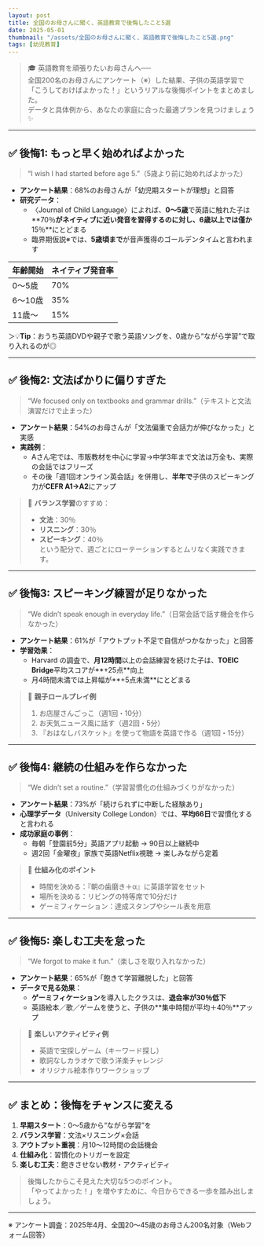 ```yaml
---
layout: post
title: 全国のお母さんに聞く、英語教育で後悔したこと5選
date: 2025-05-01
thumbnail: "/assets/全国のお母さんに聞く、英語教育で後悔したこと5選.png"
tags: [幼児教育]
---
```

> 🎓 英語教育を頑張りたいお母さんへ──  
> 全国200名のお母さんにアンケート（※）した結果、子供の英語学習で「こうしておけばよかった！」というリアルな後悔ポイントをまとめました。  
> データと具体例から、あなたの家庭に合った最適プランを見つけましょう✨

---

## ✅ 後悔1: もっと早く始めればよかった  
> “I wish I had started before age 5.”（5歳より前に始めればよかった）

- **アンケート結果**：68%のお母さんが「幼児期スタートが理想」と回答  
- **研究データ**：  
  - 〈Journal of Child Language〉によれば、**0～5歳**で英語に触れた子は**70％**がネイティブに近い発音を習得するのに対し、**6歳以上**では僅か**15％**にとどまる  
  - 臨界期仮説※では、**5歳頃まで**が音声獲得のゴールデンタイムと言われます

| 年齢開始 | ネイティブ発音率 |
|----------|------------------|
| 0～5歳   | 70%              |
| 6～10歳  | 35%              |
| 11歳～   | 15%              |

＞💡**Tip**：おうち英語DVDや親子で歌う英語ソングを、0歳から“ながら学習”で取り入れるのが◎

---

## ✅ 後悔2: 文法ばかりに偏りすぎた  
> “We focused only on textbooks and grammar drills.”（テキストと文法演習だけで止まった）

- **アンケート結果**：54%のお母さんが「文法偏重で会話力が伸びなかった」と実感  
- **実践例**：  
  - Aさん宅では、市販教材を中心に学習→中学3年まで文法は万全も、実際の会話ではフリーズ  
  - その後「週1回オンライン英会話」を併用し、**半年で**子供のスピーキング力が**CEFR A1→A2**にアップ

> 🌟 **バランス学習**のすすめ：  
> - **文法**：30％  
> - **リスニング**：30％  
> - **スピーキング**：40％  
> という配分で、週ごとにローテーションするとムリなく実践できます。

---

## ✅ 後悔3: スピーキング練習が足りなかった  
> “We didn’t speak enough in everyday life.”（日常会話で話す機会を作らなかった）

- **アンケート結果**：61%が「アウトプット不足で自信がつかなかった」と回答  
- **学習効果**：  
  - Harvard の調査で、**月12時間**以上の会話練習を続けた子は、**TOEIC Bridge**平均スコアが**+25点**向上  
  - 月4時間未満では上昇幅が**+5点未満**にとどまる

> 🔄 **親子ロールプレイ例**  
> 1. お店屋さんごっこ（週1回・10分）  
> 2. お天気ニュース風に話す（週2回・5分）  
> 3. 『おはなしバスケット』を使って物語を英語で作る（週1回・15分）

---

## ✅ 後悔4: 継続の仕組みを作らなかった  
> “We didn’t set a routine.”（学習習慣化の仕組みづくりがなかった）

- **アンケート結果**：73%が「続けられずに中断した経験あり」  
- **心理学データ**（University College London）では、**平均66日**で習慣化すると言われる  
- **成功家庭の事例**：  
  - 毎朝「登園前5分」英語アプリ起動 → 90日以上継続中  
  - 週2回「金曜夜」家族で英語Netflix視聴 → 楽しみながら定着

> 🎯 **仕組み化のポイント**  
> - 時間を決める：『朝の歯磨き＋α』に英語学習をセット  
> - 場所を決める：リビングの特等席で10分だけ  
> - ゲーミフィケーション：達成スタンプやシール表を用意

---

## ✅ 後悔5: 楽しむ工夫を怠った  
> “We forgot to make it fun.”（楽しさを取り入れなかった）

- **アンケート結果**：65%が「飽きて学習離脱した」と回答  
- **データで見る効果**：  
  - **ゲーミフィケーション**を導入したクラスは、**退会率が30％低下**  
  - 英語絵本／歌／ゲームを使うと、子供の**集中時間が平均＋40％**アップ

> 🎲 **楽しいアクティビティ例**  
> - 英語で宝探しゲーム（キーワード探し）  
> - 歌詞なしカラオケで歌う洋楽チャレンジ  
> - オリジナル絵本作りワークショップ

---

## ✅ まとめ：後悔をチャンスに変える  
1. **早期スタート**：0～5歳から“ながら学習”を  
2. **バランス学習**：文法×リスニング×会話  
3. **アウトプット重視**：月10～12時間の会話機会  
4. **仕組み化**：習慣化のトリガーを設定  
5. **楽しむ工夫**：飽きさせない教材・アクティビティ  

> 後悔したからこそ見えた大切な5つのポイント。  
> 「やってよかった！」を増やすために、今日からできる一歩を踏み出しましょう。  

---

※ アンケート調査：2025年4月、全国20～45歳のお母さん200名対象（Webフォーム回答）  
